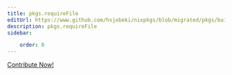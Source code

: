 ```yaml
---
title: pkgs.requireFile
editUrl: https://www.github.com/hsjobeki/nixpkgs/blob/migrated/pkgs/build-support/trivial-builders/default.nix#L816C17
description: pkgs.requireFile
sidebar:

    order: 8
---
```


<a href="https://www.github.com/hsjobeki/nixpkgs/blob/migrated/pkgs/build-support/trivial-builders/default.nix#L816C17">Contribute Now!</a>



